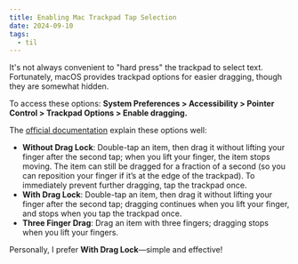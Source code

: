 ```yaml
---
title: Enabling Mac Trackpad Tap Selection
date: 2024-09-10
tags:
  - til
---
```


It's not always convenient to "hard press" the trackpad to select text. Fortunately, macOS
provides trackpad options for easier dragging, though they are somewhat hidden.

To access these options:
**System Preferences > Accessibility > Pointer Control > Trackpad Options > Enable dragging.**

The [official documentation](https://support.apple.com/en-kw/guide/mac-help/unac899/mac) explain these options well:

- **Without Drag Lock**: Double-tap an item, then drag it without lifting your finger after the second tap; when you lift your finger, the item stops moving. The item can still be dragged for a fraction of a second (so you can reposition your finger if it’s at the edge of the trackpad). To immediately prevent further dragging, tap the trackpad once.
- **With Drag Lock**: Double-tap an item, then drag it without lifting your finger after the second tap; dragging continues when you lift your finger, and stops when you tap the trackpad once.
- **Three Finger Drag**: Drag an item with three fingers; dragging stops when you lift your fingers.

Personally, I prefer **With Drag Lock**—simple and effective!
